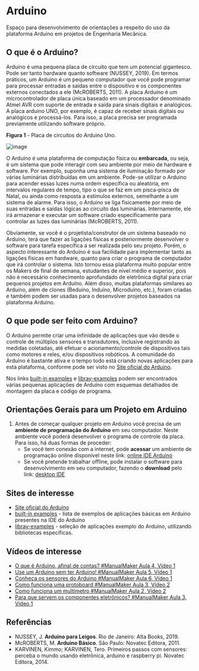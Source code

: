 # **Arduino**

Espaço para desenvolvimento de orientações a respeito do uso da plataforma Arduino em projetos de Engenharia Mecânica.

## O que é o Arduino?
Arduino é uma pequena placa de circuito que tem um potencial gigantesco. Pode ser tanto hardware quanto software (NUSSEY, 2019). Em termos práticos, um Arduino é um pequeno computador que você pode programar para processar entradas e saídas entre o dispositivo e os componentes externos conectados a ele (McROBERTS, 2011).
A placa Arduino é um microcontrolador de placa única baseado em um processador denominado Atmel AVR com suporte de entrada e saída para sinais digitais e analógicos. A placa arduino UNO, por exemplo, é capaz de receber sinais digitais ou analógicos e processá-los. Para isso, a placa precisa ser programada previamente utilizando software próprio.

**Figura 1** - Placa de circuitos do Arduino Uno.

![image](https://github.com/LPATROCINIO1969/Arduino/assets/79651078/486fa97a-5af3-4019-bb10-cbbcbddc0450)

O Arduíno é uma plataforma de computação física ou **embarcada**, ou seja, é um sistema que pode interagir com seu ambiente por meio de hardware e software. Por exemplo, suponha uma sistema de iluminação formado por várias luminárias distribuídas em um ambiente. Pode-se utilizar o Arduino para acender essas luzes numa ordem específica ou aleatória, em intervalos regulares de tempo, tipo o que se faz em um pisca-pisca de Natal, ou ainda como resposta a estímulos externos, semelhante a um sistema de alarme. Para isso, o Arduino se liga fisicamente por meio de suas entradas e saídas lógicas ao circuito das luminárias. Internamente, ele irá armazenar e executar um software criado especificamente para controlar as luzes das luminárias (McROBERTS, 2011).

Obviamente, se você é o projetista/construtor de um sistema baseado no Arduíno, terá que fazer as ligações físicas e posteriormente desenvolver o software para tarefa específica a ser realizada pelo seu projeto. Porém, o aspecto interessante do Arduíno é sua facilidade para implementar tanto as ligações físicas em hardware, quanto para criar o programa de computador que irá controlar o sistema. Isto tornou essa plataforma muito popular entre os Makers de final de semana, estudantes de nível médio e superior, pois não é necessário conhecimento aprofundado de eletrônica digital para criar pequenos projetos em Arduíno. Além disso, muitas plataformas similares ao Arduíno, além de clones (Beduíno, Induíno, Microduíno, etc.), foram criadas e também podem ser usadas para o desenvolver projetos baseados na plataforma Arduíno.

## O que pode ser feito com Arduino?
O Arduíno permite criar uma infinidade de aplicações que vão desde o controle de múltiplos sensores e transdutores, inclusive registrando as medidas coletadas, até efetuar o acionamento/controle de dispositivos tais como motores e reles, e/ou dispositivos robóticos. A comunidade do Arduíno é bastante ativa e o tempo todo está criando novas aplicações para esta plataforma, conforme pode ser visto no [Site oficial do Arduino](https://www.arduino.cc/).

Nos links [built-in examples](https://docs.arduino.cc/built-in-examples/) e [libray-examples](https://docs.arduino.cc/library-examples/) podem ser encontrados várias pequenas aplicações de Arduíno com esquemas detalhados de montagem da placa e código de programa.



## Orientações Gerais para um Projeto em Arduino

1. Antes de começar qualquer projeto em Arduíno você precisa de um **ambiente de programação do Arduíno** em seu computador. Neste ambiente você poderá desenvolver o programa de controle da placa. Para isso, há duas formas de proceder:
    - Se você tem conexão com a internet, pode **acessar** um ambiente de programação online disponível neste link: [online IDE Arduino](https://create.arduino.cc/editor)
    - Se você pretende trabalhar offline, pode instalar o software para desenvolvimento em seu computador, fazendo o **download** pelo link: [desktop IDE](https://www.arduino.cc/en/Main/Software#download)



## Sites de interesse
+ [Site oficial do Arduino](https://www.arduino.cc/)
+ [built-in examples](https://docs.arduino.cc/built-in-examples/) - lista de exemplos de aplicações básicas em Arduíno presentes na IDE do Arduíno
+ [libray-examples](https://docs.arduino.cc/library-examples/) - seleção de aplicações exemplo do Arduíno, utilizando bibliotecas específicas.

## Vídeos de interesse
+ [O que é Arduino, afinal de contas? #ManualMaker Aula 4, Vídeo 1](https://youtu.be/sv9dDtYnE1g?si=UeJtqoNw31OfbN2X)
+ [Use um Arduino sem ter Arduino! #ManualMaker Aula 5, Vídeo 1](https://youtu.be/CrHJj4OQ6Sw?si=q3hxL2asRdcQoa8f)
+ [Conheça os sensores do Arduino #ManualMaker Aula 6, Vídeo 1](https://youtu.be/vEdYjAbzrAE?si=lpzmEVB86Euq5Kdp)
+ [Como funciona uma protoboard #ManualMaker Aula 3, Vídeo 2](https://youtu.be/DfU6llvIMcM?si=z8TA3jHfJmQt875-)
+ [Como funciona um multímetro #ManualMaker Aula 2, Vídeo 2](https://youtu.be/1WIWrmc-rBk?si=YYHXf5jDlwjS0iMT)
+ [Para que servem os componentes eletrônicos? #ManualMaker Aula 3, Vídeo 1](https://youtu.be/C54Cp819Ebc?si=WC-CXoraHSysacQP)

## Referências
+ NUSSEY, J. **Arduino para Leigos**. Rio de Janeiro: Alta Books, 2019.
+ McROBERTS, M. **Arduino Básico**. São Paulo: Novatec Editora, 2011.
+ KARVINEN, Kimmo; KARVINEN, Tero. Primeiros passos com sensores: perceba o mundo usando eletrônica, arduino e raspberry pi. Novatec Editora, 2014.



